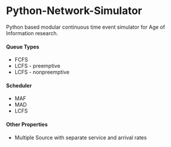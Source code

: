 # Python-Network-Simulator

Python based modular continuous time event simulator for Age of Information research.

#### Queue Types
* FCFS
* LCFS - preemptive
* LCFS - nonpreemptive

#### Scheduler
* MAF
* MAD
* LCFS

#### Other Properties
* Multiple Source with separate service and arrival rates

